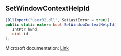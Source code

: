 ## SetWindowContextHelpId

```csharp
[DllImport("user32.dll", SetLastError = true)]
public static extern bool SetWindowContextHelpId(
   IntPtr hwnd,
   uint id
);
```

Microsoft documentation: [Link](https://docs.microsoft.com/en-us/windows/win32/api/winuser/nf-winuser-setwindowcontexthelpid)
